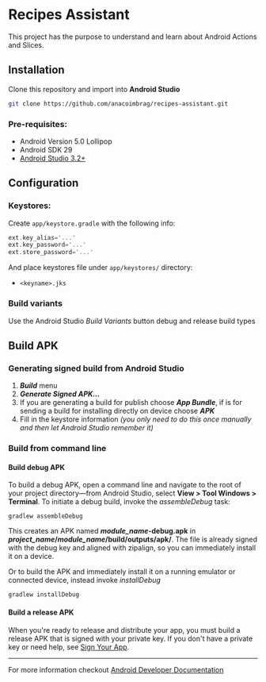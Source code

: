 # Recipes Assistant
This project has the purpose to understand and learn about Android Actions and Slices.

## Installation
Clone this repository and import into **Android Studio**
```bash
git clone https://github.com/anacoimbrag/recipes-assistant.git
```

### Pre-requisites:
* Android Version 5.0 Lollipop
* Android SDK 29
* [Android Studio 3.2+](https://developer.android.com/studio/index.html)

## Configuration
### Keystores:
Create `app/keystore.gradle` with the following info:
```gradle
ext.key_alias='...'
ext.key_password='...'
ext.store_password='...'
```
And place keystores file under `app/keystores/` directory:
- `<keyname>.jks`

### Build variants
Use the Android Studio *Build Variants* button debug and release build types

## Build APK

### Generating signed build from Android Studio
1. ***Build*** menu
2. ***Generate Signed APK...*** 
3. If you are generating a build for publish choose ***App Bundle***, if is for sending a build for installing directly on device choose ***APK***
3. Fill in the keystore information *(you only need to do this once manually and then let Android Studio remember it)*

### Build from command line

#### Build debug APK
To build a debug APK, open a command line and navigate to the root of your project directory—from Android Studio, select **View > Tool Windows > Terminal**. To initiate a debug build, invoke the _assembleDebug_ task:
```ah
gradlew assembleDebug
```
This creates an APK named **_module_name_-debug.apk** in **_project_name_/_module_name_/build/outputs/apk/**. The file is already signed with the debug key and aligned with zipalign, so you can immediately install it on a device.

Or to build the APK and immediately install it on a running emulator or connected device, instead invoke _installDebug_

```
gradlew installDebug
```

#### Build a release APK

When you're ready to release and distribute your app, you must build a release APK that is signed with your private key.
If you don't have a private key or need help, see [Sign Your App](https://developer.android.com/studio/publish/app-signing.html).

____

For more information checkout [Android Developer Documentation](https://developer.android.com/index.html)